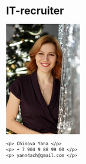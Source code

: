 
# IT-recruiter

<div> 
  
<!-- ![](Chinova_foto1.jpg) -->
  <img src="Chinova_foto1.jpg" alt="photo" width="200"/>
  
    <p> Chinova Yana </p>
    <p> + 7 904 9 88 99 00 </p>
    <p> yann4ach@gmail.com </p>
 
</div>

